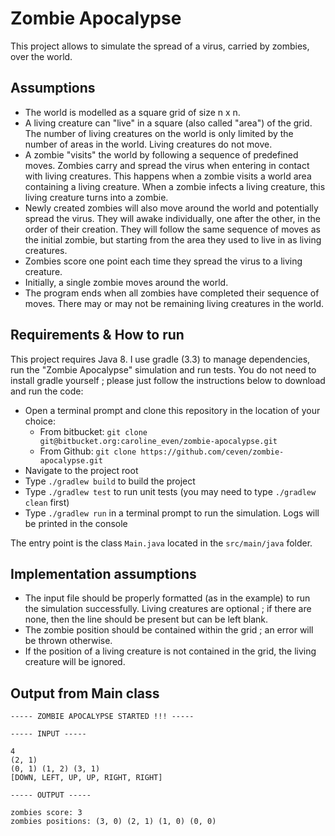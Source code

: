 # Zombie Apocalypse

This project allows to simulate the spread of a virus, carried by zombies, over the world.


## Assumptions

 - The world is modelled as a square grid of size n x n.
 - A living creature can "live" in a square (also called "area") of the grid. The number of living creatures on the world is only limited by 
 the number of areas in the world. Living creatures do not move.
 - A zombie "visits" the world by following a sequence of predefined moves. Zombies carry and spread the virus when entering in contact 
 with living creatures. This happens when a zombie visits a world area containing a living creature. When a zombie infects a living 
 creature, this living creature turns into a zombie.
 - Newly created zombies will also move around the world and potentially spread the virus. They will awake individually, one after the 
 other, in the order of their creation. They will follow the same sequence of moves as the initial zombie, but starting from the area 
 they used to live in as living creatures.
 - Zombies score one point each time they spread the virus to a living creature.
 - Initially, a single zombie moves around the world.
 - The program ends when all zombies have completed their sequence of moves. There may or may not be remaining living creatures in the 
 world.
 
## Requirements & How to run

This project requires Java 8. I use gradle (3.3) to manage dependencies, run the "Zombie Apocalypse" simulation and run tests. You do not
 need to install gradle yourself ; please just follow the instructions below to download and run the code:

 * Open a terminal prompt and clone this repository in the location of your choice:
   - From bitbucket: `git clone git@bitbucket.org:caroline_even/zombie-apocalypse.git`
   - From Github: `git clone https://github.com/ceven/zombie-apocalypse.git`
 * Navigate to the project root
 * Type `./gradlew build` to build the project
 * Type `./gradlew test` to run unit tests (you may need to type `./gradlew clean` first)
 * Type `./gradlew run` in a terminal prompt to run the simulation. Logs will be printed in the console
 
The entry point is the class `Main.java` located in the `src/main/java` folder.
 
## Implementation assumptions

 - The input file should be properly formatted (as in the example) to run the simulation successfully. Living creatures are optional ; if
  there are none, then the line should be present but can be left blank.
 - The zombie position should be contained within the grid ; an error will be thrown otherwise.
 - If the position of a living creature is not contained in the grid, the living creature will be ignored.
 
## Output from Main class

```
----- ZOMBIE APOCALYPSE STARTED !!! -----
  
----- INPUT -----

4
(2, 1)
(0, 1) (1, 2) (3, 1)
[DOWN, LEFT, UP, UP, RIGHT, RIGHT]

----- OUTPUT -----

zombies score: 3
zombies positions: (3, 0) (2, 1) (1, 0) (0, 0)
```
